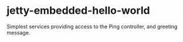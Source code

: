 # jetty-embedded-hello-world

Simplest services providing access to the Ping controller, and greeting message.